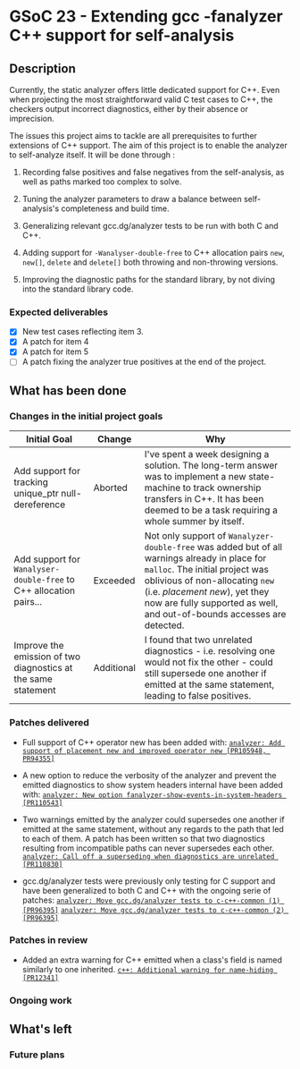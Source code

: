 # GSoC 23 - Extending gcc -fanalyzer C++ support for self-analysis

## Description

Currently, the static analyzer offers little dedicated support for C++. Even when projecting the most straightforward valid C test cases to C++, the checkers output incorrect diagnostics, either by their absence or imprecision.

The issues this project aims to tackle are all prerequisites to further extensions of C++ support. The aim of this project is to enable the analyzer to self-analyze itself.
It will be done through :

1. Recording false positives and false negatives from the self-analysis, as well as paths marked too complex to solve.

2. Tuning the analyzer parameters to draw a balance between self-analysis's completeness and build time.

3. Generalizing relevant gcc.dg/analyzer tests to be run with both C and C++.

4. Adding support for `-Wanalyser-double-free` to C++ allocation pairs `new`, `new[]`, `delete` and `delete[]` both throwing and non-throwing versions.

5. Improving the diagnostic paths for the standard library, by not diving into the standard library code.

### Expected deliverables

- [x] New test cases reflecting item 3.
- [x] A patch for item 4
- [x] A patch for item 5
- [ ] A patch fixing the analyzer true positives at the end of the project.

## What has been done

### Changes in the initial project goals

|Initial Goal|Change|Why|
| --- | --- | --- |
|Add support for tracking unique_ptr null-dereference| Aborted | I've spent a week designing a solution. The long-term answer was to implement a new state-machine to track ownership transfers in C++. It has been deemed to be a task requiring a whole summer by itself. |
|Add support for `Wanalyser-double-free` to C++ allocation pairs...|Exceeded|Not only support of `Wanalyzer-double-free` was added but of all warnings already in place for `malloc`. The initial project was oblivious of non-allocating `new` (i.e. *placement new*), yet they now are fully supported as well, and out-of-bounds accesses are detected. |
|Improve the emission of two diagnostics at the same statement|Additional|I found that two unrelated diagnostics - i.e. resolving one would not fix the other - could still supersede one another if emitted at the same statement, leading to false positives. |

### Patches delivered

- Full support of C++ operator new has been added with:
  [`analyzer: Add support of placement new and improved operator new [PR105948, PR94355]`](https://gcc.gnu.org/pipermail/gcc-patches/2023-August/629010.html)

- A new option to reduce the verbosity of the analyzer and prevent the emitted diagnostics
  to show system headers internal have been added with:
  [`analyzer: New option fanalyzer-show-events-in-system-headers [PR110543]`](https://gcc.gnu.org/pipermail/gcc-patches/2023-August/627142.html)

- Two warnings emitted by the analyzer could supersedes one another if emitted at the same statement, without any regards to the path that led to each of them. A patch has been written
so that two diagnostics resulting from incompatible paths can never supersedes each other.
  [`analyzer: Call off a superseding when diagnostics are unrelated [PR110830]`](https://gcc.gnu.org/pipermail/gcc-patches/2023-September/629501.html)

- gcc.dg/analyzer tests were previously only testing for C support and have been generalized to both C and C++ with the ongoing serie of patches:
 [`analyzer: Move gcc.dg/analyzer tests to c-c++-common (1) [PR96395]`](https://gcc.gnu.org/pipermail/gcc-patches/2023-August/628507.html)
 [`analyzer: Move gcc.dg/analyzer tests to c-c++-common (2) [PR96395]`](https://gcc.gnu.org/pipermail/gcc-patches/2023-September/629234.html)

### Patches in review

- Added an extra warning for C++ emitted when a class's field is named similarly to one inherited.
 [`c++: Additional warning for name-hiding [PR12341]`](https://gcc.gnu.org/pipermail/gcc-patches/2023-September/629233.html)

### Ongoing work

## What's left

### Future plans
